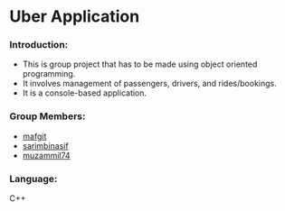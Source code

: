# Uber Application

### Introduction:

- This is group project that has to be made using object oriented programming.
- It involves management of passengers, drivers, and rides/bookings.
- It is a console-based application.

### Group Members:

- [mafgit](https://github.com/mafgit)
- [sarimbinasif](https://github.com/sarimbinasif)
- [muzammil74](https://github.com/muzammil74)

### Language:

C++
